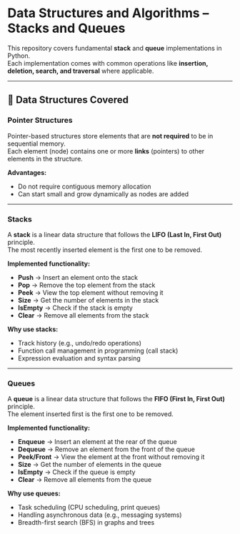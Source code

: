 # Data Structures and Algorithms – Stacks and Queues

This repository covers fundamental **stack** and **queue** implementations in Python.  
Each implementation comes with common operations like **insertion, deletion, search, and traversal** where applicable.

---

## 📌 Data Structures Covered

### **Pointer Structures**  

Pointer-based structures store elements that are **not required** to be in sequential memory.  
Each element (node) contains one or more **links** (pointers) to other elements in the structure.  

**Advantages:**  

- Do not require contiguous memory allocation  
- Can start small and grow dynamically as nodes are added  

---

### **Stacks**  

A **stack** is a linear data structure that follows the **LIFO (Last In, First Out)** principle.  
The most recently inserted element is the first one to be removed.  

**Implemented functionality:**  

- **Push** → Insert an element onto the stack  
- **Pop** → Remove the top element from the stack  
- **Peek** → View the top element without removing it  
- **Size** → Get the number of elements in the stack  
- **IsEmpty** → Check if the stack is empty  
- **Clear** → Remove all elements from the stack  

**Why use stacks:**  

- Track history (e.g., undo/redo operations)  
- Function call management in programming (call stack)  
- Expression evaluation and syntax parsing  

---

### **Queues**  

A **queue** is a linear data structure that follows the **FIFO (First In, First Out)** principle.  
The element inserted first is the first one to be removed.  

**Implemented functionality:**  

- **Enqueue** → Insert an element at the rear of the queue  
- **Dequeue** → Remove an element from the front of the queue  
- **Peek/Front** → View the element at the front without removing it  
- **Size** → Get the number of elements in the queue  
- **IsEmpty** → Check if the queue is empty  
- **Clear** → Remove all elements from the queue  

**Why use queues:**  

- Task scheduling (CPU scheduling, print queues)  
- Handling asynchronous data (e.g., messaging systems)  
- Breadth-first search (BFS) in graphs and trees  
